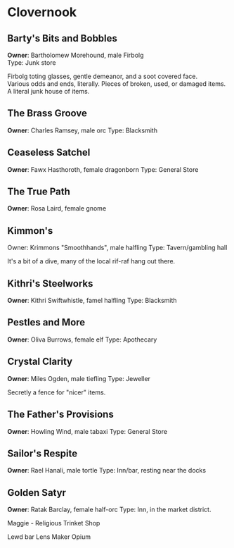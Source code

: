 # Clovernook

## Barty's Bits and Bobbles

**Owner**: Bartholomew Morehound, male Firbolg  
Type: Junk store

Firbolg toting glasses, gentle demeanor, and a soot covered face.  
Various odds and ends, literally. Pieces of broken, used, or damaged items.  
A literal junk house of items.

## The Brass Groove

**Owner**: Charles Ramsey, male orc
Type: Blacksmith

## Ceaseless Satchel

**Owner**: Fawx Hasthoroth, female dragonborn
Type: General Store

## The True Path

**Owner**: Rosa Laird, female gnome

## Kimmon's

Owner: Krimmons "Smoothhands", male halfling
Type: Tavern/gambling hall

It's a bit of a dive, many of the local rif-raf hang out there.

## Kithri's Steelworks

**Owner**: Kithri Swiftwhistle, famel halfling
Type: Blacksmith

## Pestles and More

**Owner**: Oliva Burrows, female elf
Type: Apothecary

## Crystal Clarity

**Owner**: Miles Ogden, male tiefling
Type: Jeweller

Secretly a fence for "nicer" items.

## The Father's Provisions

**Owner**: Howling Wind, male tabaxi
Type: General Store

## Sailor's Respite

**Owner**: Rael Hanali, male tortle
Type: Inn/bar, resting near the docks

## Golden Satyr

**Owner**: Ratak Barclay, female half-orc
Type: Inn, in the market district.

Maggie - Religious Trinket Shop

Lewd bar
Lens Maker
Opium
